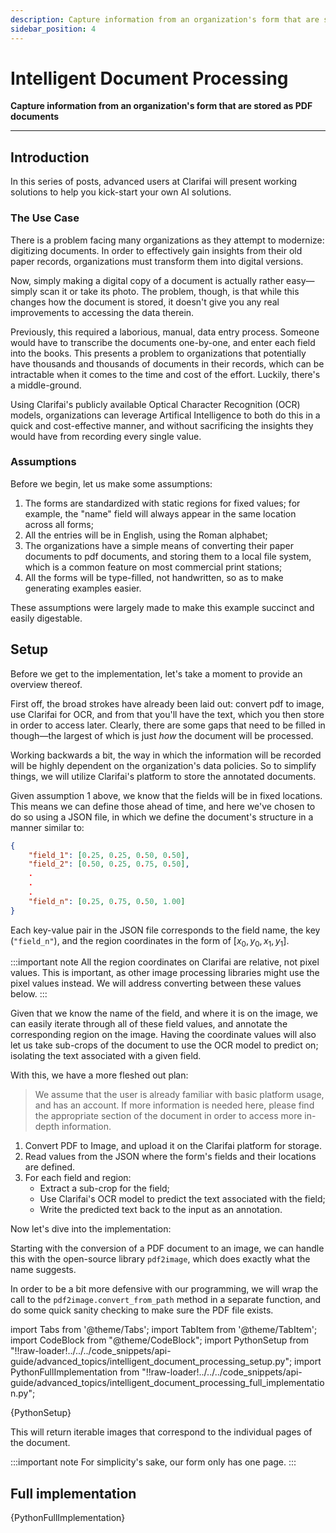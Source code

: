 ```yaml
---
description: Capture information from an organization's form that are stored as PDF documents
sidebar_position: 4
---
```


# Intelligent Document Processing

**Capture information from an organization's form that are stored as PDF documents**
<hr />

## Introduction

In this series of posts, advanced users at Clarifai will present working solutions to help you kick-start your own AI solutions.

### The Use Case

There is a problem facing many organizations as they attempt to modernize: digitizing documents.
In order to effectively gain insights from their old paper records, organizations must transform them into digital versions.

Now, simply making a digital copy of a document is actually rather easy⁠—simply scan it or take its photo.
The problem, though, is that while this changes how the document is stored, it doesn't give you any real improvements to accessing the data therein.

Previously, this required a laborious, manual, data entry process. Someone would have to transcribe the documents one-by-one, and enter each field into the books.
This presents a problem to organizations that potentially have thousands and thousands of documents in their records, which can be intractable when it comes to the time and cost of the effort.
Luckily, there's a middle-ground.

Using Clarifai's publicly available Optical Character Recognition (OCR) models, organizations can leverage Artifical Intelligence to both do this in a quick and cost-effective manner, and without sacrificing the insights they would have from recording every single value.  

### Assumptions

Before we begin, let us make some assumptions:

1. The forms are standardized with static regions for fixed values; for example, the "name" field will always appear in the same location across all forms;
1. All the entries will be in English, using the Roman alphabet;
1. The organizations have a simple means of converting their paper documents to pdf documents, and storing them to a local file system, which is a common feature on most commercial print stations;
1. All the forms will be type-filled, not handwritten, so as to make generating examples easier.

These assumptions were largely made to make this example succinct and easily digestable.

## Setup

Before we get to the implementation, let's take a moment to provide an overview thereof.

First off, the broad strokes have already been laid out: convert pdf to image, use Clarifai for OCR, and from that you'll have the text, which you then store in order to access later.
Clearly, there are some gaps that need to be filled in though⁠—the largest of which is just _how_ the document will be processed.

Working backwards a bit, the way in which the information will be recorded will be highly dependent on the organization's data policies.
So to simplify things, we will utilize Clarifai's platform to store the annotated documents.

Given assumption 1 above, we know that the fields will be in fixed locations.
This means we can define those ahead of time, and here we've chosen to do so using a JSON file, in which we define the document's structure in a manner similar to:

```json
{
    "field_1": [0.25, 0.25, 0.50, 0.50],
    "field_2": [0.50, 0.25, 0.75, 0.50],
    .
    .
    .
    "field_n": [0.25, 0.75, 0.50, 1.00]
}
```

Each key-value pair in the JSON file corresponds to the field name, the key (`"field_n"`), and the region coordinates in the form of $[x_0, y_0, x_1, y_1]$.

:::important note
All the region coordinates on Clarifai are relative, not pixel values. This is important, as other image processing libraries might use the pixel values instead.
We will address converting between these values below.
:::

Given that we know the name of the field, and where it is on the image, we can easily iterate through all of these field values, and annotate the corresponding region on the image. Having the coordinate values will also let us take sub-crops of the document to use the OCR model to predict on; isolating the text associated with a given field.

With this, we have a more fleshed out plan:

> We assume that the user is already familiar with basic platform usage, and has an account.
> If more information is needed here, please find the appropriate section of the document in order to access more in-depth information.

1. Convert PDF to Image, and upload it on the Clarifai platform for storage.
1. Read values from the JSON where the form's fields and their locations are defined.
1. For each field and region:
    - Extract a sub-crop for the field;
    - Use Clarifai's OCR model to predict the text associated with the field;
    - Write the predicted text back to the input as an annotation.

Now let's dive into the implementation:

Starting with the conversion of a PDF document to an image, we can handle this with the open-source library `pdf2image`, which does exactly what the name suggests.

In order to be a bit more defensive with our programming, we will wrap the call to the `pdf2image.convert_from_path` method in a separate function, and do some quick sanity checking to make sure the PDF file exists.

import Tabs from '@theme/Tabs';
import TabItem from '@theme/TabItem';
import CodeBlock from "@theme/CodeBlock";
import PythonSetup from "!!raw-loader!../../../code_snippets/api-guide/advanced_topics/intelligent_document_processing_setup.py";
import PythonFullImplementation from "!!raw-loader!../../../code_snippets/api-guide/advanced_topics/intelligent_document_processing_full_implementation.py";



<Tabs>

<TabItem value="python" label="Python" default>
    <CodeBlock className="language-python">{PythonSetup}</CodeBlock>
</TabItem>

</Tabs>

This will return iterable images that correspond to the individual pages of the document.

:::important note
For simplicity's sake, our form only has one page.
:::

## Full implementation

<Tabs>

<TabItem value="intelligent_document_processing.py" label="intelligent_document_processing.py">
    <CodeBlock className="language-python">{PythonFullImplementation}</CodeBlock>
</TabItem>

</Tabs>